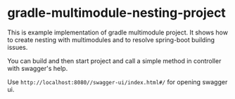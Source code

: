 # gradle-multimodule-nesting-project
This is example implementation of gradle multimodule project.
It shows how to create nesting with multimodules and to resolve spring-boot building issues.

You can build and then start project and call a simple method in controller with swagger's help.

Use `http://localhost:8080//swagger-ui/index.html#/` for opening swagger ui.


